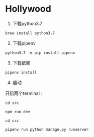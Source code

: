 # Hollywood

1. 下载python3.7

`brew install python3.7`

2. 下载pipenv

`python3.7 -m pip install pipenv`

3. 下载依赖

`pipenv install`

4. 启动

开启两个terminal：

`cd src`

`npm run dev`

`cd src`

`pipenv run python manage.py runserver`